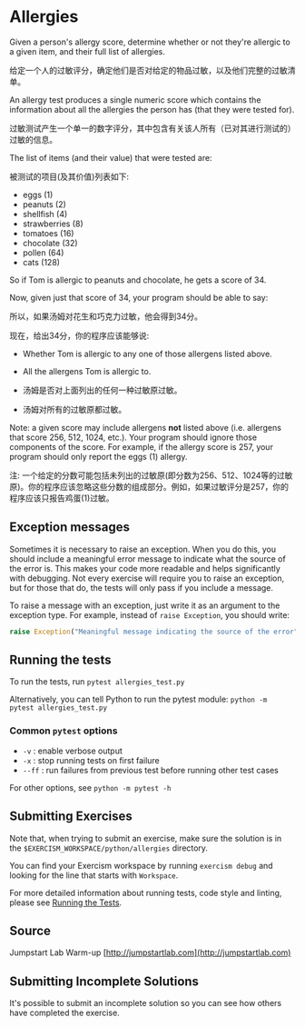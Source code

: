 # Allergies

Given a person's allergy score, determine whether or not they're allergic to a given item, and their full list of allergies.

给定一个人的过敏评分，确定他们是否对给定的物品过敏，以及他们完整的过敏清单。

An allergy test produces a single numeric score which contains the
information about all the allergies the person has (that they were
tested for).

过敏测试产生一个单一的数字评分，其中包含有关该人所有（已对其进行测试的）过敏的信息。

The list of items (and their value) that were tested are:

被测试的项目(及其价值)列表如下:

* eggs (1)
* peanuts (2)
* shellfish (4)
* strawberries (8)
* tomatoes (16)
* chocolate (32)
* pollen (64)
* cats (128)

So if Tom is allergic to peanuts and chocolate, he gets a score of 34.

Now, given just that score of 34, your program should be able to say:

所以，如果汤姆对花生和巧克力过敏，他会得到34分。

现在，给出34分，你的程序应该能够说:

- Whether Tom is allergic to any one of those allergens listed above.
- All the allergens Tom is allergic to.

- 汤姆是否对上面列出的任何一种过敏原过敏。
- 汤姆对所有的过敏原都过敏。


Note: a given score may include allergens **not** listed above (i.e.
allergens that score 256, 512, 1024, etc.).  Your program should
ignore those components of the score.  For example, if the allergy
score is 257, your program should only report the eggs (1) allergy.

注: 一个给定的分数可能包括未列出的过敏原(即分数为256、512、1024等的过敏原)。你的程序应该忽略这些分数的组成部分。例如，如果过敏评分是257，你的程序应该只报告鸡蛋(1)过敏。

## Exception messages

Sometimes it is necessary to raise an exception. When you do this, you should include a meaningful error message to
indicate what the source of the error is. This makes your code more readable and helps significantly with debugging. Not
every exercise will require you to raise an exception, but for those that do, the tests will only pass if you include
a message.

To raise a message with an exception, just write it as an argument to the exception type. For example, instead of
`raise Exception`, you should write:

```python
raise Exception("Meaningful message indicating the source of the error")
```

## Running the tests

To run the tests, run `pytest allergies_test.py`

Alternatively, you can tell Python to run the pytest module:
`python -m pytest allergies_test.py`

### Common `pytest` options

- `-v` : enable verbose output
- `-x` : stop running tests on first failure
- `--ff` : run failures from previous test before running other test cases

For other options, see `python -m pytest -h`

## Submitting Exercises

Note that, when trying to submit an exercise, make sure the solution is in the `$EXERCISM_WORKSPACE/python/allergies` directory.

You can find your Exercism workspace by running `exercism debug` and looking for the line that starts with `Workspace`.

For more detailed information about running tests, code style and linting,
please see [Running the Tests](http://exercism.io/tracks/python/tests).

## Source

Jumpstart Lab Warm-up [http://jumpstartlab.com](http://jumpstartlab.com)

## Submitting Incomplete Solutions

It's possible to submit an incomplete solution so you can see how others have completed the exercise.
